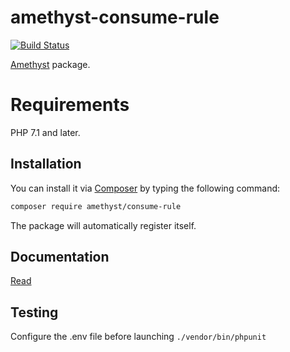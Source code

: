 # amethyst-consume-rule

[![Build Status](https://travis-ci.org/amethyst-php/consume-rule.svg?branch=master)](https://travis-ci.org/amethyst-php/consume-rule)

[Amethyst](https://github.com/amethyst-php/amethyst) package.

# Requirements

PHP 7.1 and later.

## Installation

You can install it via [Composer](https://getcomposer.org/) by typing the following command:

```bash
composer require amethyst/consume-rule
```

The package will automatically register itself.

## Documentation

[Read](docs/index.md)

## Testing

Configure the .env file before launching `./vendor/bin/phpunit`
